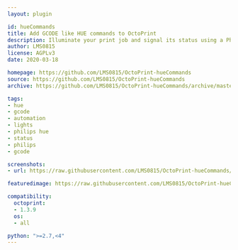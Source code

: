 ```yaml
---
layout: plugin

id: hueCommands
title: Add GCODE like HUE commands to OctoPrint
description: Illuminate your print job and signal its status using a Philips Hue light. Enter a GCODE equivalent anywhere you want.
author: LMS0815
license: AGPLv3
date: 2020-03-18

homepage: https://github.com/LMS0815/OctoPrint-hueCommands
source: https://github.com/LMS0815/OctoPrint-hueCommands
archive: https://github.com/LMS0815/OctoPrint-hueCommands/archive/master/OctoPrint-hueCommands.zip

tags:
- hue
- gcode
- automation
- lights
- philips hue
- status
- philips
- gcode

screenshots:
- url: https://raw.githubusercontent.com/LMS0815/OctoPrint-hueCommands/master/screenshots/huecommands_settings.png

featuredimage: https://raw.githubusercontent.com/LMS0815/OctoPrint-hueCommands/master/screenshots/huecommands_settings.png

compatibility:
  octoprint:
  - 1.3.9
  os:
  - all

python: ">=2.7,<4"
---
```

